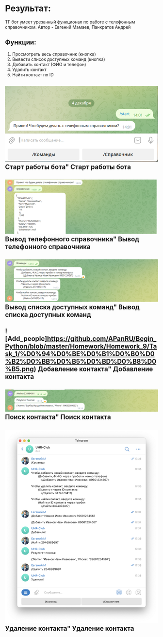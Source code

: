 # Результат:
ТГ бот умеет урезанный функционал по работе с телефонным справочником.
Автор - Евгений Мамаев, Панкратов Андрей

## Функции:
1. Просмотреть весь справочник (кнопка)
2. Вывести список доступных команд (кнопка)
3. Добавить контакт (ФИО и телефон)
4. Удалить контакт
5. Найти контакт по ID


![Start_messege](https://github.com/APanRU/Begin_Python/blob/master/Homework/Homework_9/Task_1/%D0%9D%D0%B0%D1%87%D0%B0%D0%BB%D1%8C%D0%BD%D0%BE%D0%B5%20%D0%BE%D0%BA%D0%BD%D0%BE.png)
Старт работы бота"
Старт работы бота
---
![All](https://github.com/APanRU/Begin_Python/blob/master/Homework/Homework_9/Task_1/%D0%92%D1%8B%D0%B2%D0%BE%D0%B4%20%D1%81%D0%BF%D1%80%D0%B0%D0%B2%D0%BE%D1%87%D0%BD%D0%B8%D0%BA%D0%B0.png)
Вывод телефонного справочника"
Вывод телефонного справочника
---
![Comands](https://github.com/APanRU/Begin_Python/blob/master/Homework/Homework_9/Task_1/%D0%A1%D0%BF%D0%B8%D1%81%D0%BE%D0%BA%20%D0%BA%D0%BE%D0%BC%D0%B0%D0%BD%D0%B4.png)
Вывод списка доступных команд"
Вывод списка доступных команд
---
![Add_people]https://github.com/APanRU/Begin_Python/blob/master/Homework/Homework_9/Task_1/%D0%94%D0%BE%D0%B1%D0%B0%D0%B2%D0%BB%D0%B5%D0%BD%D0%B8%D0%B5.png)
Добавление контакта"
Добавление контакта
---
![Search_people](https://github.com/APanRU/Begin_Python/blob/master/Homework/Homework_9/Task_1/%D0%9F%D0%BE%D0%B8%D1%81%D0%BA.png)
Поиск контакта"
Поиск контакта
---
![Dell_people](https://github.com/MamaevEA/Telebot_ERP/blob/main/Picturs/Dell_people.png)
Удаление контакта"
Удаление контакта
---